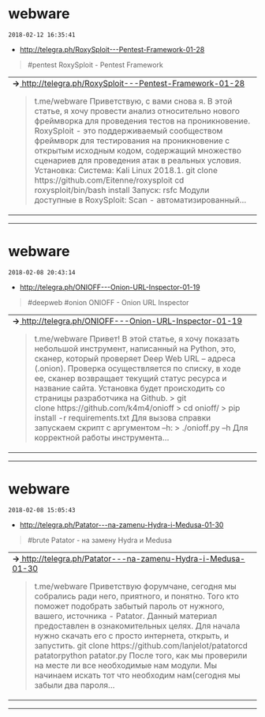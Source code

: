 # webware
`2018-02-12 16:35:41`

* http://telegra.ph/RoxySploit---Pentest-Framework-01-28

<blockquote>
&#35;pentest 
RoxySploit - Pentest Framework
</blockquote>

<table><tr><td><b>→</b><a href="http://telegra.ph/RoxySploit---Pentest-Framework-01-28">
http://telegra.ph/RoxySploit---Pentest-Framework-01-28
</a>
<blockquote>
t.me/webware Приветствую, с вами снова я. В этой статье, я хочу провести анализ относительно нового фреймворка для проведения тестов на проникновение. RoxySploit - это поддерживаемый сообществом фреймворк для тестирования на проникновение с открытым исходным кодом, содержащий множество сценариев для проведения атак в реальных условия. Установка: Система: Kali Linux 2018.1. git clone https://github.com/Eitenne/roxysploit cd roxysploit/bin/bash install Запуск: rsfc Модули доступные в RoxySploit: Scan - автоматизированный…
</blockquote>
</td></tr></table>

---

# webware
`2018-02-08 20:43:14`

* http://telegra.ph/ONIOFF---Onion-URL-Inspector-01-19

<blockquote>
&#35;deepweb &#35;onion
ONIOFF - Onion URL Inspector
</blockquote>

<table><tr><td><b>→</b><a href="http://telegra.ph/ONIOFF---Onion-URL-Inspector-01-19">
http://telegra.ph/ONIOFF---Onion-URL-Inspector-01-19
</a>
<blockquote>
t.me/webware Привет! В этой статье, я хочу показать небольшой инструмент, написанный на Python, это, сканер, который проверяет Deep Web URL – адреса (.onion). Проверка осуществляется по списку, в ходе ее, сканер возвращает текущий статус ресурса и название сайта. Установка будет происходить со страницы разработчика на Github. &gt; git clone https://github.com/k4m4/onioff &gt; cd onioff/ &gt; pip install -r requirements.txt Для вызова справки запускаем скрипт с аргументом –h: &gt; ./onioff.py –h Для корректной работы инструмента…
</blockquote>
</td></tr></table>

---

# webware
`2018-02-08 15:05:43`

* http://telegra.ph/Patator---na-zamenu-Hydra-i-Medusa-01-30

<blockquote>
&#35;brute 
Patator - на замену Hydra и Medusa
</blockquote>

<table><tr><td><b>→</b><a href="http://telegra.ph/Patator---na-zamenu-Hydra-i-Medusa-01-30">
http://telegra.ph/Patator---na-zamenu-Hydra-i-Medusa-01-30
</a>
<blockquote>
t.me/webware Приветствую форумчане, сегодня мы собрались ради него, приятного, и понятно. Того кто поможет подобрать забытый пароль от нужного, вашего, источника - Patator. Данный материал предоставлен в ознакомительных целях. Для начала нужно скачать его с просто интернета, открыть, и запустить. git clone https://github.com/lanjelot/patatorcd patatorpython patator.py После того, как мы проверили на месте ли все необходимые нам модули. Мы начинаем искать тот что необходим нам(сегодня мы забыли два пароля…
</blockquote>
</td></tr></table>

---

